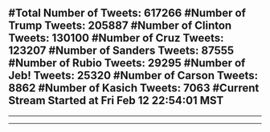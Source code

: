 #Total Number of Tweets: 617266 
#Number of Trump Tweets: 205887
#Number of Clinton Tweets: 130100
#Number of Cruz Tweets: 123207
#Number of Sanders Tweets: 87555
#Number of Rubio Tweets: 29295
#Number of Jeb! Tweets: 25320
#Number of Carson Tweets: 8862
#Number of Kasich Tweets: 7063
#Current Stream Started at Fri Feb 12 22:54:01 MST
---
---
---
